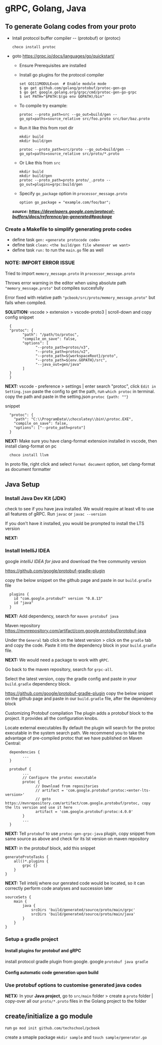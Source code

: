 # gRPC, Golang, Java

## To generate Golang codes from your proto

- Intall protocol buffer compiler -- (protobuf) or (protoc)

      choco install protoc

- goto <https://grpc.io/docs/languages/go/quickstart/>

  - Ensure Prerequisites are installed
  - Install go plugins for the protocol compiler

        set GO111MODULE=on  # Enable module mode
        $ go get github.com/golang/protobuf/protoc-gen-go
        $ go get google.golang.org/grpc/cmd/protoc-gen-go-grpc
        $ set PATH="$PATH:$(go env GOPATH)/bin"

  - To compile try example:

        protoc --proto_path=src --go_out=build/gen --go_opt=paths=source_relative src/foo.proto src/bar/baz.proto

  - Run it like this from root dir

        mkdir build
        mkdir build/gen

        protoc --proto_path=src/proto --go_out=build/gen --go_opt=paths=source_relative src/proto/*.proto

  - Or Like this from `src`

        mkdir build
        mkdir build/gen
        protoc --proto_path=proto proto/_.proto --go_out=plugins=grpc:build/gen

  - Specify `go_package` option in `processor_message.proto`

        option go_package = "example.com/foo/bar";

  **_source: <https://developers.google.com/protocol-buffers/docs/reference/go-generated#package>_**

### Create a Makefile to simplify generating proto codes

- define task `gen:` `<generate protocode code>`
- define task `clean:` `<the build/gen file whenever we want>`
- define task `run:` to run the `main.go` file as well

### NOTE: IMPORT ERROR ISSUE

Tried to import `memory_message.proto` in `processor_message.proto`

Throws error warning in the editor when using absolute path `"memory_message.proto"` but compiles succesfully

Error fixed with relative path `"pcbook/src/proto/memory_message.proto"` but fails when compiled.

**SOLUTION:**
vscode > extension > vscode-proto3 | scroll-down and copy config snippet

      {
      "protoc": {
            "path": "/path/to/protoc",
            "compile_on_save": false,
            "options": [
                  "--proto_path=protos/v3",
                  "--proto_path=protos/v2",
                  "--proto_path=${workspaceRoot}/proto",
                  "--proto_path=${env.GOPATH}/src",
                  "--java_out=gen/java"
            ]
      }
      }

**NEXT:**
vscode - preference > settings | enter search "protoc", click `Edit in Setting.json` paste the config to get the path, run `which protoc` in terminal. copy the path and paste in the setting.json `protoc {path: ""}`

snippet

      "protoc": {
        "path": "C:\\ProgramData\\chocolatey\\bin\\protoc.EXE",
        "compile_on_save": false,
        "options": ["--proto_path=proto"]
      }

**NEXT:**
Make sure you have clang-format extension installed in vscode, then install clang-format on pc

      choco install llvm

In proto file, right click and select `Format document` option, set clang-format as document formatter

## Java Setup

### Install Java Dev Kit (JDK)

check to see if you have java installed. We would require at least v8 to use all features of gRPC. Run `javac` or `javac --version`

If you don't have it installed, you would be prompted to install the LTS version

**NEXT:**

### Install IntelliJ IDEA

google _intelliJ IDEA for java_ and download the free community version

<https://github.com/google/protobuf-gradle-plugin>

copy the below snippet on the github page and paste in our `build.gradle` file

      plugins {
        id "com.google.protobuf" version "0.8.13"
        id "java"
      }

**NEXT:** Add dependency, search for `maven protobuf java`

Maven repository <https://mvnrepository.com/artifact/com.google.protobuf/protobuf-java>

Under the `General` tab click on the latest version > click on the `gradle` tab and copy the code. Paste it into the dependency block in your `build.gradle` file.

**NEXT:** We would need a package to work with `gRPC`.

Go back to the maven repository, search for `grpc-all`.

Select the latest version, copy the gradle config and paste in your `build.gradle` dependency block.

<https://github.com/google/protobuf-gradle-plugin>
copy the below snippet on the github page and paste in our `build.gradle` file, after the dependency block

Customizing Protobuf compilation
The plugin adds a protobuf block to the project. It provides all the configuration knobs.

Locate external executables
By default the plugin will search for the protoc executable in the system search path. We recommend you to take the advantage of pre-compiled protoc that we have published on Maven Central:

      dependencies {
            ...
      }

      protobuf {
            ...
            // Configure the protoc executable
            protoc {
                  // Download from repositories
                  // artifact = 'com.google.protobuf:protoc:<enter-lts-version>'
                  // goto https://mvnrepository.com/artifact/com.google.protobuf/protoc, copy the lts version and use it here
                  artifact = 'com.google.protobuf:protoc:4.0.0'
            }
            ...
      }

**NEXT:** Tell `protobuf` to use `protoc-gen-grpc-java` plugin, copy snippet from same source as above and check for its lst version on maven repository

**NEXT:** in the protobuf block, add this snippet

    generateProtoTasks {
        all()*.plugins {
            grpc {}
        }
    }

**NEXT:** Tell intelij where our genrated code would be located, so it can correctly perform code analyses and succession later

    sourceSets {
        main {
            java {
                srcDirs 'build/generated/source/proto/main/grpc'
                srcDirs 'build/generated/source/proto/main/java'
            }
        }
    }

### Setup a gradle project

#### Install plugins for protobuf and gRPC

install protocol gradle plugin from google. google `protobuf java gradle`

#### Config automatic code generation upon build

### Use protobuf options to customise generated java codes

**NETX:** In your **Java project**, go to `src/main` folder > create a `proto` folder | copy-over all our `proto/*.proto` files in the Golang project to the folder

## create/initialize a go module

run `go mod init github.com/techschool/pcbook`

create a smaple package `mkdir sample` and `touch sample/generator.go`
